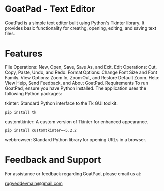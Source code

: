 # GoatPad - Text Editor
GoatPad is a simple text editor built using Python's Tkinter library. It provides basic functionality for creating, opening, editing, and saving text files.

# Features
File Operations: New, Open, Save, Save As, and Exit.
Edit Operations: Cut, Copy, Paste, Undo, and Redo.
Format Options: Change Font Size and Font Family.
View Options: Zoom In, Zoom Out, and Restore Default Zoom.
Help: View Help, Send Feedback, and About GoatPad.
Requirements
To run GoatPad, ensure you have Python installed. The application uses the following Python packages:

tkinter: Standard Python interface to the Tk GUI toolkit.

```
pip install tk
```
customtkinter: A custom version of Tkinter for enhanced appearance.

```
pip install customtkinter==5.2.2
```
webbrowser: Standard Python library for opening URLs in a browser.

# Feedback and Support
For assistance or feedback regarding GoatPad, please email us at:

rugveddevmain@gmail.com
